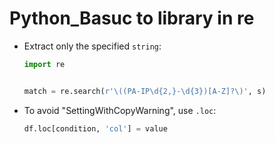 # Python_Basuc to library in re

- Extract only the specified `string`:
    ```python
    import re


    match = re.search(r'\((PA-IP\d{2,}-\d{3})[A-Z]?\)', s)
    ```
- To avoid "SettingWithCopyWarning", use `.loc`:
    ```python
    df.loc[condition, 'col'] = value
    ```

